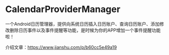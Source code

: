 # CalendarProviderManager
一个Android日历管理器，提供向系统日历插入日历账户、查询日历账户、添加修改删除日历事件以及事件提醒等功能，是时候为你的APP增加一个事件提醒功能啦！


介绍文章：https://www.jianshu.com/p/b60cc5e49a19